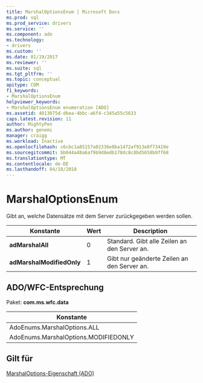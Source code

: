 ```yaml
---
title: MarshalOptionsEnum | Microsoft Docs
ms.prod: sql
ms.prod_service: drivers
ms.service: ''
ms.component: ado
ms.technology:
- drivers
ms.custom: ''
ms.date: 01/19/2017
ms.reviewer: ''
ms.suite: sql
ms.tgt_pltfrm: ''
ms.topic: conceptual
apitype: COM
f1_keywords:
- MarshalOptionsEnum
helpviewer_keywords:
- MarshalOptionsEnum enumeration [ADO]
ms.assetid: 4013075d-dbea-4bbc-a6f4-c345a55c5633
caps.latest.revision: 11
author: MightyPen
ms.author: genemi
manager: craigg
ms.workload: Inactive
ms.openlocfilehash: c6cbc1a85157a02336e8ba1472af913e8f73419e
ms.sourcegitcommit: bb044a48a6af9b9d8edb178dc8c8bd5658b9ff68
ms.translationtype: MT
ms.contentlocale: de-DE
ms.lasthandoff: 04/18/2018
---
```

# <a name="marshaloptionsenum"></a>MarshalOptionsEnum
Gibt an, welche Datensätze mit dem Server zurückgegeben werden sollen.  
  
|Konstante|Wert|Description|  
|--------------|-----------|-----------------|  
|**adMarshalAll**|0|Standard. Gibt alle Zeilen an den Server an.|  
|**adMarshalModifiedOnly**|1|Gibt nur geänderte Zeilen an den Server an.|  
  
## <a name="adowfc-equivalent"></a>ADO/WFC-Entsprechung  
 Paket: **com.ms.wfc.data**  
  
|Konstante|  
|--------------|  
|AdoEnums.MarshalOptions.ALL|  
|AdoEnums.MarshalOptions.MODIFIEDONLY|  
  
## <a name="applies-to"></a>Gilt für  
 [MarshalOptions-Eigenschaft (ADO)](../../../ado/reference/ado-api/marshaloptions-property-ado.md)
